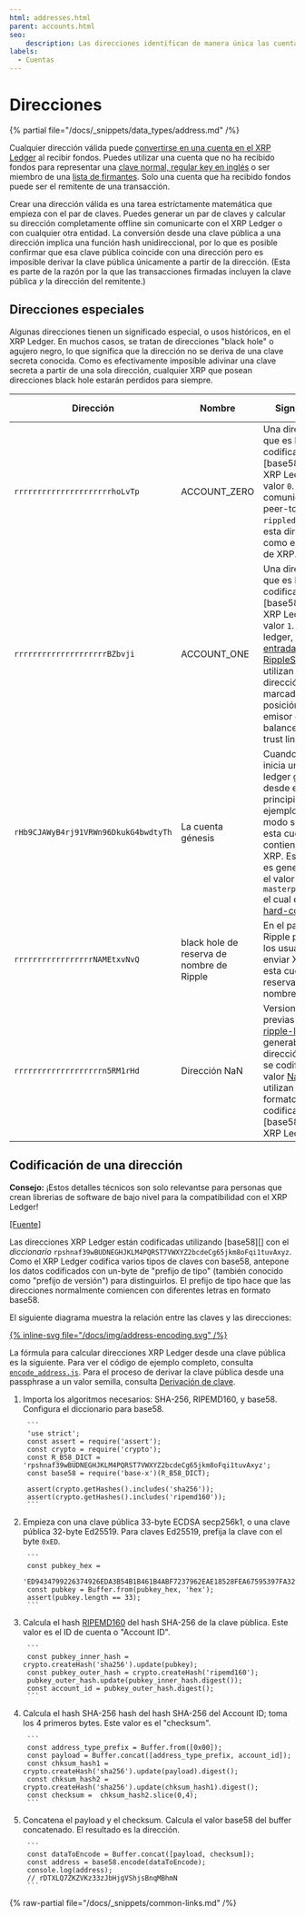 ```yaml
---
html: addresses.html
parent: accounts.html
seo:
    description: Las direcciones identifican de manera única las cuentas del XRP Ledger, utilizando el formato base58.
labels:
  - Cuentas
---
```

# Direcciones

{% partial file="/docs/_snippets/data_types/address.md" /%}

Cualquier dirección válida puede [convertirse en una cuenta en el XRP Ledger](index.md#creacion-de-cuentas) al recibir fondos. Puedes utilizar una cuenta que no ha recibido fondos para representar una [clave normal, regular key en inglés](cryptographic-keys.md) o ser miembro de una [lista de firmantes](multi-signing.md). Solo una cuenta que ha recibido fondos puede ser el remitente de una transacción.

Crear una dirección válida es una tarea estríctamente matemática que empieza con el par de claves. Puedes generar un par de claves y calcular su dirección completamente offline sin comunicarte con el XRP Ledger o con cualquier otra entidad. La conversión desde una clave pública a una dirección implica una función hash unidireccional, por lo que es posible confirmar que esa clave pública coincide con una dirección pero es imposible derivar la clave pública únicamente a partir de la dirección. (Esta es parte de la razón por la que las transacciones firmadas incluyen la clave pública _y_ la dirección del remitente.)


## Direcciones especiales

Algunas direcciones tienen un significado especial, o usos históricos, en el XRP Ledger. En muchos casos, se tratan de direcciones "black hole" o agujero negro, lo que significa que la dirección no se deriva de una clave secreta conocida. Como es efectivamente imposible adivinar una clave secreta a partir de una sola dirección, cualquier XRP que posean direcciones black hole estarán perdidos para siempre.


| Dirección                     | Nombre | Significado | ¿Black Hole? |
|-------------------------------|--------|-------------|--------------|
| `rrrrrrrrrrrrrrrrrrrrrhoLvTp` | ACCOUNT\_ZERO | Una dirección que es la codificación en [base58][] en el XRP Ledger del valor `0`. En comunicaciones peer-to-peer, `rippled` utiliza esta dirección como el emisor de XRP. | Sí |
| `rrrrrrrrrrrrrrrrrrrrBZbvji`  | ACCOUNT\_ONE | Una dirección que es la codificación en [base58][] en el XRP Ledger del valor `1`. En el ledger, las [entradas RippleState](../../references/protocol/ledger-data/ledger-entry-types/ripplestate.md) utilizan esta dirección como marcador de posición para el emisor de un balance de una trust line. | Sí |
| `rHb9CJAWyB4rj91VRWn96DkukG4bwdtyTh` | La cuenta génesis | Cuando `rippled` inicia un nuevo ledger génesis desde el principio (por ejemplo, en modo solitario), esta cuenta contiene todo el XRP. Esta cuenta es generada con el valor semilla `masterpassphrase` el cual está [hard-coded](https://github.com/XRPLF/rippled/blob/94ed5b3a53077d815ad0dd65d490c8d37a147361/src/ripple/app/ledger/Ledger.cpp#L184). | No |
| `rrrrrrrrrrrrrrrrrNAMEtxvNvQ` | black hole de reserva de nombre de Ripple | En el pasado, Ripple pedía a los usuarios enviar XRP a esta cuenta para reservar nombres Ripple.| Sí |
| `rrrrrrrrrrrrrrrrrrrn5RM1rHd` | Dirección NaN | Versiones previas de [ripple-lib](https://github.com/XRPLF/xrpl.js) generaban esta dirección cuando se codificaba el valor [NaN](https://developer.mozilla.org/en-US/docs/Web/JavaScript/Reference/Global_Objects/NaN) utilizan el formato de codificación [base58][] del XRP Ledger. | Sí |


## Codificación de una dirección

**Consejo:** ¡Estos detalles técnicos son solo relevantse para personas que crean librerias de software de bajo nivel para la compatibilidad con el XRP Ledger!

[[Fuente]](https://github.com/XRPLF/rippled/blob/35fa20a110e3d43ffc1e9e664fc9017b6f2747ae/src/ripple/protocol/impl/AccountID.cpp#L109-L140 "Fuente")

Las direcciones XRP Ledger están codificadas utilizando [base58][] con el _diccionario_ `rpshnaf39wBUDNEGHJKLM4PQRST7VWXYZ2bcdeCg65jkm8oFqi1tuvAxyz`. Como el XRP Ledger codifica varios tipos de claves con base58, antepone los datos codificados con un-byte de "prefijo de tipo" (también conocido como "prefijo de versión") para distinguirlos. El prefijo de tipo hace que las direcciones normalmente comiencen con diferentes letras en formato base58.

El siguiente diagrama muestra la relación entre las claves y las direcciones:

[{% inline-svg file="/docs/img/address-encoding.svg" /%}](/docs/img/address-encoding.svg "Clave pública maestra + Prefijo Tipo →  ID de cuenta + Checksum → Dirección")

La fórmula para calcular direcciones XRP Ledger desde una clave pública es la siguiente. Para ver el código de ejemplo completo, consulta [`encode_address.js`](https://github.com/XRPLF/xrpl-dev-portal/blob/master/content/_code-samples/address_encoding/js/encode_address.js). Para el proceso de derivar la clave pública desde una passphrase a un valor semilla, consulta [Derivación de clave](cryptographic-keys.html#key-derivation).

1. Importa los algoritmos necesarios: SHA-256, RIPEMD160, y base58. Configura el diccionario para base58.

        ```
        'use strict';
        const assert = require('assert');
        const crypto = require('crypto');
        const R_B58_DICT = 'rpshnaf39wBUDNEGHJKLM4PQRST7VWXYZ2bcdeCg65jkm8oFqi1tuvAxyz';
        const base58 = require('base-x')(R_B58_DICT);

        assert(crypto.getHashes().includes('sha256'));
        assert(crypto.getHashes().includes('ripemd160'));
        ```

2. Empieza con una clave pública 33-byte ECDSA secp256k1, o una clave pública 32-byte Ed25519. Para claves Ed25519, prefija la clave con el byte `0xED`.

        ```
        const pubkey_hex =
          'ED9434799226374926EDA3B54B1B461B4ABF7237962EAE18528FEA67595397FA32';
        const pubkey = Buffer.from(pubkey_hex, 'hex');
        assert(pubkey.length == 33);
        ```

3. Calcula el hash [RIPEMD160](https://en.wikipedia.org/wiki/RIPEMD) del hash SHA-256 de la clave pùblica. Este valor es el ID de cuenta o "Account ID".

        ```
        const pubkey_inner_hash = crypto.createHash('sha256').update(pubkey);
        const pubkey_outer_hash = crypto.createHash('ripemd160');
        pubkey_outer_hash.update(pubkey_inner_hash.digest());
        const account_id = pubkey_outer_hash.digest();
        ```

4. Calcula el hash SHA-256 hash del hash SHA-256 del Account ID; toma los 4 primeros bytes. Este valor es el "checksum".

        ```
        const address_type_prefix = Buffer.from([0x00]);
        const payload = Buffer.concat([address_type_prefix, account_id]);
        const chksum_hash1 = crypto.createHash('sha256').update(payload).digest();
        const chksum_hash2 = crypto.createHash('sha256').update(chksum_hash1).digest();
        const checksum =  chksum_hash2.slice(0,4);
        ```

5. Concatena el payload y el checksum. Calcula el valor base58 del buffer concatenado. El resultado es la dirección.

        ```
        const dataToEncode = Buffer.concat([payload, checksum]);
        const address = base58.encode(dataToEncode);
        console.log(address);
        // rDTXLQ7ZKZVKz33zJbHjgVShjsBnqMBhmN
        ```

{% raw-partial file="/docs/_snippets/common-links.md" /%}
